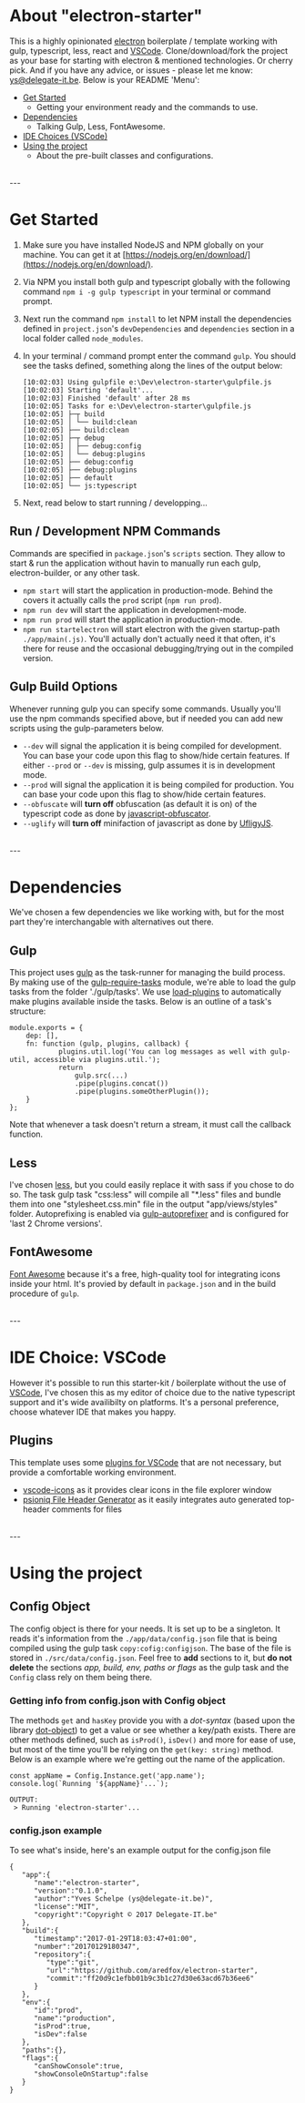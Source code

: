 # About "electron-starter"
This is a highly opinionated [electron](https://electron.atom.io) boilerplate / template working with gulp, typescript, less, react and [VSCode](https://code.visualstudio.com/). Clone/download/fork the project as your base for starting with electron & mentioned technologies. Or cherry pick. And if you have any advice, or issues - please let me know: ys@delegate-it.be. Below is your README 'Menu':
* [Get Started](#get-started)
  * Getting your environment ready and the commands to use.
* [Dependencies](#dependencies)
  * Talking Gulp, Less, FontAwesome.
* [IDE Choices (VSCode)](#ide-choice-vscode)
* [Using the project](#using-the-project)
  * About the pre-built classes and configurations.

<br/>
---

# Get Started
1. Make sure you have installed NodeJS and NPM globally on your machine. You can get it at [https://nodejs.org/en/download/](https://nodejs.org/en/download/).
2. Via NPM you install both gulp and typescript globally with the following command `npm i -g gulp typescript` in your terminal or command prompt.
3. Next run the command `npm install` to let NPM install the dependencies defined in `project.json`'s `devDependencies` and `dependencies` section in a local folder called `node_modules`.
4. In your terminal / command prompt enter the command `gulp`. You should see the tasks defined, something along the lines of the output below:

   ```
   [10:02:03] Using gulpfile e:\Dev\electron-starter\gulpfile.js
   [10:02:03] Starting 'default'...
   [10:02:03] Finished 'default' after 28 ms
   [10:02:05] Tasks for e:\Dev\electron-starter\gulpfile.js
   [10:02:05] ├─┬ build
   [10:02:05] │ └── build:clean
   [10:02:05] ├── build:clean
   [10:02:05] ├─┬ debug
   [10:02:05] │ ├── debug:config
   [10:02:05] │ └── debug:plugins
   [10:02:05] ├── debug:config
   [10:02:05] ├── debug:plugins
   [10:02:05] ├── default
   [10:02:05] └── js:typescript
   ```
5. Next, read below to start running / developping...

## Run / Development NPM Commands
Commands are specified in `package.json`'s `scripts` section. They allow to start & run the application without havin to manually run each gulp, electron-builder, or any other task.
- `npm start` will start the application in production-mode. Behind the covers it actually calls the `prod` script (`npm run prod`).
- `npm run dev` will start the application in development-mode.
- `npm run prod` will start the application in production-mode.
- `npm run startelectron` will start electron with the given startup-path `./app/main(.js)`. You'll actually don't actually need it that often, it's there for reuse and the occasional debugging/trying out in the compiled version.

## Gulp Build Options
Whenever running gulp you can specify some commands. Usually you'll use the npm commands specified above, but if needed you can add new scripts using the gulp-parameters below.
- `--dev` will signal the application it is being compiled for development. You can base your code upon this flag to show/hide certain features. If either `--prod` or `--dev` is missing, gulp assumes it is in development mode.
- `--prod` will signal the application it is being compiled for production. You can base your code upon this flag to show/hide certain features.
- `--obfuscate` will **turn off** obfuscation (as default it is on) of the typescript code as done by [javascript-obfuscator](https://www.npmjs.com/package/gulp-javascript-obfuscator).
- `--uglify` will **turn off** minifaction of javascript as done by [UfligyJS](https://www.npmjs.com/package/gulp-uglify).

<br/>
---

# Dependencies
We've chosen a few dependencies we like working with, but for the most part they're interchangable with alternatives out there.

## Gulp
This project uses [gulp](http://gulpjs.com/) as the task-runner for managing the build process. By making use of the [gulp-require-tasks](https://www.npmjs.com/package/gulp-require-tasks) module, we're able to load the gulp tasks from the folder './gulp/tasks'. We use [load-plugins](https://www.npmjs.com/package/load-plugins) to automatically make plugins available inside the tasks.
Below is an outline of a task's structure:
```
module.exports = {
    dep: [],
    fn: function (gulp, plugins, callback) {        
            plugins.util.log('You can log messages as well with gulp-util, accessible via plugins.util.');
            return 
                gulp.src(...)
                .pipe(plugins.concat())
                .pipe(plugins.someOtherPlugin());
    }
};
```
Note that whenever a task doesn't return a stream, it must call the callback function.

## Less
I've chosen [less](http://lesscss.org/), but you could easily replace it with sass if you chose to do so. The task gulp task "css:less" will compile all "*.less" files and bundle them into one "stylesheet.css.min" file in the output "app/views/styles" folder.
Autoprefixing is enabled via [gulp-autoprefixer](https://www.npmjs.com/package/gulp-autoprefixer) and is configured for 'last 2 Chrome versions'.

## FontAwesome
[Font Awesome](http://fontawesome.io/) because it's a free, high-quality tool for integrating icons inside your html. It's provied by default in `package.json` and in the build procedure of `gulp`.

<br/>
---

# IDE Choice: VSCode
However it's possible to run this starter-kit / boilerplate without the use of [VSCode](https://code.visualstudio.com/), I've chosen this as my editor of choice due to the native typescript support and it's wide availibilty on platforms. It's a personal preference, choose whatever IDE that makes you happy.
## Plugins
This template uses some [plugins for VSCode](https://marketplace.visualstudio.com/vscode) that are not necessary, but provide a comfortable working environment.
- [vscode-icons](https://marketplace.visualstudio.com/items?itemName=robertohuertasm.vscode-icons) as it provides clear icons in the file explorer window
- [psioniq File Header Generator](https://marketplace.visualstudio.com/items?itemName=psioniq.psi-header) as it easily integrates auto generated top-header comments for files

<br/>
---

# Using the project
## Config Object
The config object is there for your needs. It is set up to be a singleton. It reads it's information from the `./app/data/config.json` file that is being compiled using the gulp task `copy:cofig:configjson`. The base of the file is stored in `./src/data/config.json`. Feel free to **add** sections to it, but **do not delete** the sections *app, build, env, paths or flags* as the gulp task and the `Config` class rely on them being there.
### Getting info from config.json with Config object
The methods `get` and `hasKey` provide you with a *dot-syntax* (based upon the library [dot-object](https://github.com/rhalff/dot-object)) to get a value or see whether a key/path exists. There are other methods defined, such as `isProd()`, `isDev()` and more for ease of use, but most of the time you'll be relying on the `get(key: string)` method. Below is an example where we're getting out the name of the application.

```
const appName = Config.Instance.get('app.name');
console.log(`Running '${appName}'...`);

OUTPUT:
 > Running 'electron-starter'...
```
### config.json example
To see what's inside, here's an example output for the config.json file

```
{
   "app":{
      "name":"electron-starter",
      "version":"0.1.0",
      "author":"Yves Schelpe (ys@delegate-it.be)",
      "license":"MIT",
      "copyright":"Copyright © 2017 Delegate-IT.be"
   },
   "build":{
      "timestamp":"2017-01-29T18:03:47+01:00",
      "number":"20170129180347",
      "repository":{
         "type":"git",
         "url":"https://github.com/aredfox/electron-starter",
         "commit":"ff20d9c1efbb01b9c3b1c27d30e63acd67b36ee6"
      }
   },
   "env":{
      "id":"prod",
      "name":"production",
      "isProd":true,
      "isDev":false
   },
   "paths":{},
   "flags":{
      "canShowConsole":true,
      "showConsoleOnStartup":false
   }
}
```